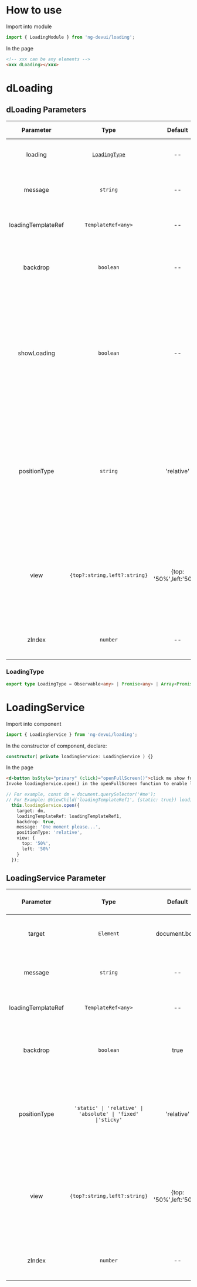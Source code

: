 # How to use

Import into module

```ts
import { LoadingModule } from 'ng-devui/loading';
```

In the page

```html
<!-- xxx can be any elements -->
<xxx dLoading></xxx>
```

# dLoading

## dLoading Parameters

|     Parameter      |             Type              |         Default         | Description                                                                                                                                            | Jump to Demo                           |
| :----------------: | :---------------------------: | :---------------------: | :----------------------------------------------------------------------------------------------------------------------------------------------------- | -------------------------------------- |
|      loading       | [`LoadingType`](#loadingtype) |           --            | Optional. Controlling the loading status                                                                                                               | [Basic Usage](demo#basic-usage)        |
|      message       |           `string`            |           --            | Optional. Prompt message during loading                                                                                                                | [Multipromise](demo#multi-promise)     |
| loadingTemplateRef |      `TemplateRef<any>`       |           --            | Optional. Custom loading template                                                                                                                      | [Custom Style](demo#custom-style)      |
|      backdrop      |           `boolean`           |           --            | Optional. Indicating whether to display the mask during loading                                                                                        | [Basic Usage](demo#basic-usage)        |
|    showLoading     |           `boolean`           |           --            | Optional. This parameter is used to manually enable or disable the loading status. This parameter cannot be used together with the `loading` parameter | [Using ShowLoading](demo#show-loading) |
|    positionType    |           `string`            |       'relative'        | Optional. This parameter specifies the positioning type of the `dLoading` host element. The value is the same as that of the css position attribute    | [Using ShowLoading](demo#show-loading) |
|        view        | `{top?:string,left?:string}`  | {top: '50%',left:'50%'} | Optional. Adjust the loading display position, that is, the distance between the top and left of the host element                                      | [Basic Usage](demo#basic-usage)        |
|       zIndex       |   `number`    | -- | Optional. Z-index value in the loading displayed. |  [Basic Usage](demo#basic-usage)       |

### LoadingType

```ts
export type LoadingType = Observable<any> | Promise<any> | Array<Promise<any>> | Array<Observable<any>> | Subscription | undefined;
```

# LoadingService

Import into component

```ts
import { LoadingService } from 'ng-devui/loading';
```

In the constructor of component, declare:

```ts
constructor( private loadingService: LoadingService ) {}
```

In the page

```html
<d-button bsStyle="primary" (click)="openFullScreen()">click me show full screen loading!</d-button>
Invoke loadingService.open() in the openFullScreen function to enable loading. The return value is an instance. The instance invokes close() to disable loading.
```

```ts
// For example, const dm = document.querySelector('#me');
// For Example: @ViewChild('loadingTemplateRef1', {static: true}) loadingTemplateRef1: TemplateRef<any>;
  this.loadingService.open({
    target: dm,
    loadingTemplateRef: loadingTemplateRef1,
    backdrop: true,
    message: 'One moment please...',
    positionType: 'relative',
    view: {
      top: '50%',
      left: '50%'
    }
  });
```

## LoadingService Parameter

| Parameter | Type | Default | Description | Jump to Demo |
| :----------------: | :--------------------------: | :--------------------: | :------------------------------------------------------------------ | ---------------------------------------------- |
| target | `Element`  | document.body | Optional. Loads the DOM nodes to be covered. | [Service function](demo#full-screen) |
| message | `string` | -- | Optional. Prompt message during loading | [Service function](demo#full-screen) |
| loadingTemplateRef | `TemplateRef<any>` | -- | Optional. Custom loading template | [Service function](demo#full-screen) |
| backdrop | `boolean` | true | Optional. Indicating whether to display the mask during loading | [Service function](demo#full-screen) |
| positionType | `'static' \| 'relative' \| 'absolute' \| 'fixed' \|'sticky'` | 'relative' | Optional. This parameter specifies the positioning type of the `dLoading` host element.  |[Service function](demo#full-screen)
| view | `{top?:string,left?:string}` | {top: '50%',left:'50%'} | Optional. Adjust the loading display position, that is, the distance between the top and left of the host element | [Service function](demo#full-screen) |
| zIndex | `number` | -- | Optional. Z-index value in the loading displayed. | [Service function](demo#full-screen) |